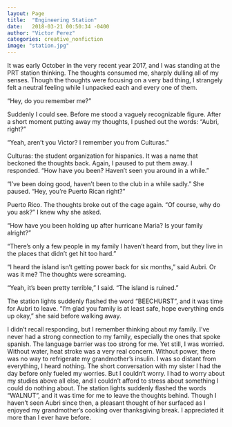 ```yaml
---
layout: Page
title:  "Engineering Station"
date:   2018-03-21 00:50:34 -0400
author: "Victor Perez"
categories: creative_nonfiction
image: "station.jpg"
---
```

It was early October in the very recent year 2017, and I was standing at the PRT station thinking. The thoughts consumed me, sharply dulling all of my senses. Though the thoughts were focusing on a very bad thing, I strangely felt a neutral feeling while I unpacked each and every one of them.

“Hey, do you remember me?”

Suddenly I could see. Before me stood a vaguely recognizable figure. After a short moment putting away my thoughts, I pushed out the words: “Aubri, right?”

“Yeah, aren’t you Victor? I remember you from Culturas.”

Culturas: the student organization for hispanics. It was a name that beckoned the thoughts back.  Again, I paused to put them away. I responded. “How have you been? Haven’t seen you around in a while.”

“I’ve been doing good, haven’t been to the club in a while sadly.” She paused. “Hey, you’re Puerto Rican right?”

Puerto Rico. The thoughts broke out of the cage again. “Of course, why do you ask?” I knew why she asked.

“How have you been holding up after hurricane Maria? Is your family alright?”

“There’s only a few people in my family I haven’t heard from, but they live in the places that didn’t get hit too hard.”

“I heard the island isn’t getting power back for six months,” said Aubri. Or was it me? The thoughts were screaming.

“Yeah, it’s been pretty terrible,” I said. “The island is ruined.”

The station lights suddenly flashed the word “BEECHURST”, and it was time for Aubri to leave. “I’m glad you family is at least safe, hope everything ends up okay,” she said before walking away.

I didn’t recall responding, but I remember thinking about my family. I’ve never had a strong connection to my family, especially the ones that spoke spanish. The language barrier was too strong for me. Yet still, I was worried. Without water, heat stroke was a very real concern. Without power, there was no way to refrigerate my grandmother’s insulin. I was so distant from everything, I heard nothing. The short conversation with my sister I had the day before only fueled my worries. But I couldn’t worry. I had to worry about my studies above all else, and I couldn’t afford to stress about something I could do nothing about. The station lights suddenly flashed the words “WALNUT”, and it was time for me to leave the thoughts behind. Though I haven’t seen Aubri since then, a pleasant thought of her surfaced as I enjoyed my grandmother’s cooking over thanksgiving break. I appreciated it more than I ever have before.
